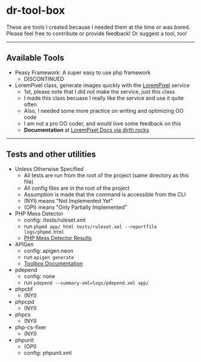 dr-tool-box
===========

These are tools I created because I needed them at the time or was bored. Please feel free to contribute or provide feedback! Or suggest a tool, too!
 
------

## Available Tools
- Peasy Framework: A super easy to use php framework
  - DISCONTINUED
- LoremPixel class, generate images quickly with the [LoremPixel](http://lorempixel.com) service
  - 1st, please note that I did not make the service, just this class
  - I made this class becuase I really like the service and use it quite often
  - Also, I needed some more practice on writing and optimizing OO code
  - I am not a pro OO coder, and would love some feedback on this 
  - **Documentation** at [LoremPixel Docs via djrth.rocks](http://docs.djrth.rocks/lorem-pixel/)

------

## Tests and other utilities
- Unless Otherwise Specified
  - All tests are run from the root of the project (same directory as this file)
  - All config files are in the root of the project
  - Assumption is made that the command is accessible from the CLI
  - (NYI) means "Not Implemented Yet"
  - (OPI) means "Only Partially Implemented"
- PHP Mess Detector
  - config: /tests/ruleset.xml
  - run `phpmd app/ html tests/ruleset.xml --reportfile logs/phpmd.html`
  - [PHP Mess Detector Results](logs/phpmd.html)
- APIGen
  - config: apigen.neon
  - run `apigen generate`
  - [Toolbox Documentation](docs/)
- pdepend
  - config: none
  - run `pdepend --summary-xml=logs/pdepend.xml app/`
- phpcbf
  - (NYI)
- phpcpd
  - (NYI)
- phpcs
  - (NYI)
- php-cs-fixer
  - (NYI)
- phpunit
  - (OPI)
  - config: phpunit.xml